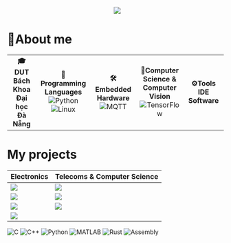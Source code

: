 <!-- Header -->
<p align="center">
  <img src="https://readme-typing-svg.herokuapp.com/?font=Righteous&size=35&center=true&vCenter=true&width=1000&height=70&duration=3000&lines=Hi+There!+👋;+I'm+Ba+Thanh;Electronics+and+Telecommunications+Engineering;" />
</p>

# 📖About me
<table>
<tr>

<td align="center" width="165">
<b>🎓DUT Bách Khoa Đại học Đà Nẵng</b>
</td>


  
<td align="center" width="165">
  <b>🧠 Programming Languages</b>
  <br>
  <img src="https://img.shields.io/badge/Python-3776AB?style=for-the-badge&logo=python&logoColor=white" alt="Python"/>
<img src="https://img.shields.io/badge/Linux-FCC624?style=for-the-badge&logo=linux&logoColor=black" alt="Linux"/>
</td>



<td align="center" width="165">
  <b>🛠️Embedded Hardware </b>
  <br>
  <img src="https://img.shields.io/badge/MQTT-660066?style=for-the-badge&logo=mqtt&logoColor=white" alt="MQTT"/>
</td>

<td align="center" width="165">
<b>🚀Computer Science & Computer Vision</b>
  <br>
  <img src="https://img.shields.io/badge/TensorFlow-FF6F00?style=for-the-badge&logo=tensorflow&logoColor=white" alt="TensorFlow"/>
</td>

<td align="center" width="165">
<b>⚙️Tools IDE Software</b>
</td>


</tr>
</table> 

# My projects
<!-- 2-column grid using a markdown table -->
| **Electronics** | **Telecoms & Computer Science** |
|---|---|
| <a href="https://github.com/bathanh0309/FreeRTOS_Smart_Aquarium/"><img src="https://github-readme-stats.vercel.app/api/pin/?username=bathanh0309&repo=FreeRTOS_Smart_Aquarium&theme=tokyonight" /></a> | <a href="https://github.com/bathanh0309/ADC_Modulator_Design/"><img src="https://github-readme-stats.vercel.app/api/pin/?username=bathanh0309&repo=ADC_Modulator_Design&theme=tokyonight" /></a> |
| <a href="https://github.com/bathanh0309/PBL3_Smart_Parking/"><img src="https://github-readme-stats.vercel.app/api/pin/?username=bathanh0309&repo=PBL3_Smart_Parking&theme=tokyonight" /></a> | <a href="https://github.com/bathanh0309/Latex_mmWave_THz/"><img src="https://github-readme-stats.vercel.app/api/pin/?username=bathanh0309&repo=High_Frequency_mmWave_THz&theme=tokyonight" /></a> |
| <a href="https://github.com/bathanh0309/PBL2_Design_Amplifier_OTL_Differential/"><img src="https://github-readme-stats.vercel.app/api/pin/?username=bathanh0309&repo=PBL2_Design_Amplifier_OTL_Differential&theme=tokyonight" /></a> | <a href="https://github.com/bathanh0309/Reasearch_Algorithm_RRT/"><img src="https://github-readme-stats.vercel.app/api/pin/?username=bathanh0309&repo=Reasearch_Algorithm_RRT&theme=tokyonight" /></a> |
| <a href="https://github.com/bathanh0309/Design_Smart_House/"><img src="https://github-readme-stats.vercel.app/api/pin/?username=bathanh0309&repo=Design_Smart_House&theme=tokyonight" /></a> |

<p align="left">
<img src="https://www.google.com/search?q=https://img.shields.io/badge/C-A8B9CC%3Fstyle%3Dfor-the-badge%26logo%3Dc%26logoColor%3Dwhite" alt="C"/>
<img src="https://www.google.com/search?q=https://img.shields.io/badge/C%2B%2B-00599C%3Fstyle%3Dfor-the-badge%26logo%3Dcplusplus%26logoColor%3Dwhite" alt="C++"/>
<img src="https://www.google.com/search?q=https://img.shields.io/badge/Python-3776AB%3Fstyle%3Dfor-the-badge%26logo%3Dpython%26logoColor%3Dwhite" alt="Python"/>
<img src="https://www.google.com/search?q=https://img.shields.io/badge/MATLAB-0076A8%3Fstyle%3Dfor-the-badge%26logo%3Dmathworks%26logoColor%3Dwhite" alt="MATLAB"/>
<img src="https://www.google.com/search?q=https://img.shields.io/badge/Rust-000000%3Fstyle%3Dfor-the-badge%26logo%3Drust%26logoColor%3Dwhite" alt="Rust"/>
<img src="https://www.google.com/search?q=https://img.shields.io/badge/Assembly-6E6E6E%3Fstyle%3Dfor-the-badge%26logo%3Dnasm%26logoColor%3Dwhite" alt="Assembly"/>
</p>
